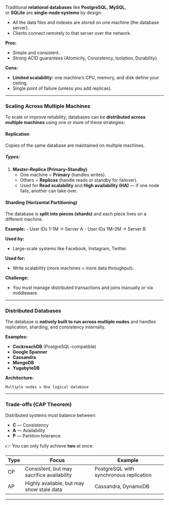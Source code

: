 
Traditional **relational databases** like **PostgreSQL**, **MySQL**, or **SQLite** are **single-node systems** by design:

- All the data files and indexes are stored on one machine (the database server).
- Clients connect remotely to that server over the network.

**Pros:**

- Simple and consistent.
- Strong ACID guarantees (Atomicity, Consistency, Isolation, Durability).

**Cons:**

- **Limited scalability:** one machine’s CPU, memory, and disk define your ceiling.
- Single point of failure (unless you add replicas).

---
### **Scaling Across Multiple Machines**

To scale or improve reliability, databases can be **distributed across multiple machines** using one or more of these strategies:

#### **Replication**

Copies of the same database are maintained on multiple machines.
##### Types:

1. **Master–Replica (Primary–Standby)**
    - One machine = **Primary** (handles writes).
    - Others = **Replicas** (handle reads or standby for failover).
    - Used for **Read scalability** and **High availability (HA)** — if one node fails, another can take over.

#### **Sharding (Horizontal Partitioning)**

The database is **split into pieces (shards)** and each piece lives on a different machine.

**Example:**
    - User IDs 1–1M → Server A
    - User IDs 1M–2M → Server B

**Used by:**
- Large-scale systems like Facebook, Instagram, Twitter.

**Used for:**
- Write scalability (more machines = more data throughput).

**Challenge:**
- You must manage distributed transactions and joins manually or via middleware.

---
### **Distributed Databases**

The database is **natively built to run across multiple nodes** and handles replication, sharding, and consistency internally.

**Examples:**

- **CockroachDB** (PostgreSQL-compatible)
- **Google Spanner**
- **Cassandra**
- **MongoDB**
- **YugabyteDB**

**Architecture:**

```
Multiple nodes = One logical database
```

---
### **Trade-offs (CAP Theorem)**

Distributed systems must balance between:

- **C** — Consistency
- **A** — Availability
- **P** — Partition tolerance

👉 You can only fully achieve **two** at once:

|Type|Focus|Example|
|---|---|---|
|CP|Consistent, but may sacrifice availability|PostgreSQL with synchronous replication|
|AP|Highly available, but may show stale data|Cassandra, DynamoDB|

---
